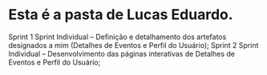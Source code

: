 # Esta é a pasta de Lucas Eduardo.
Sprint 1
Sprint Individual – Definição e detalhamento dos artefatos designados a mim (Detalhes de Eventos e Perfil do Usuário);
Sprint 2
Sprint Individual – Desenvolvimento das páginas interativas de Detalhes de Eventos e Perfil do Usuário;
